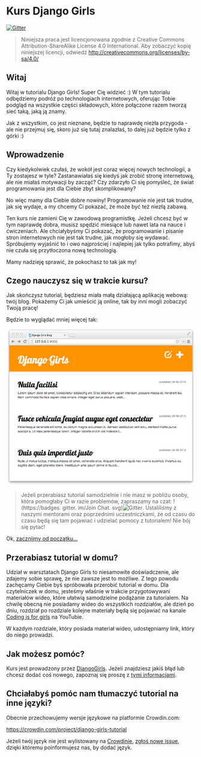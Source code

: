 # Kurs Django Girls

[![Gitter](https://badges.gitter.im/DjangoGirls/tutorial.svg)](https://gitter.im/DjangoGirls/tutorial)

> Niniejsza praca jest licencjonowana zgodnie z Creative Commons Attribution-ShareAlike License 4.0 International. Aby zobaczyć kopię niniejszej licencji, odwiedź http://creativecommons.org/licenses/by-sa/4.0/

## Witaj

Witaj w tutorialu Django Girls! Super Cię widzieć :) W tym tutorialu odbędziemy podróż po technologiach internetowych, oferując Tobie podgląd na wszystkie części składowych, które połączone razem tworzą sieć taką, jaką ją znamy.

Jak z wszystkim, co jest nieznane, będzie to naprawdę niezła przygoda - ale nie przejmuj się, skoro już się tutaj znalazłaś, to dalej już będzie tylko z górki :)

## Wprowadzenie

Czy kiedykolwiek czułaś, że wokół jest coraz więcej nowych technologii, a Ty zostajesz w tyle? Zastanawiałaś się kiedyś jak zrobić stronę internetową, ale nie miałaś motywacji by zacząć? Czy zdarzyło Ci się pomyśleć, że świat programowania jest dla Ciebie zbyt skomplikowany?

No więc mamy dla Ciebie dobre nowiny! Programowanie nie jest tak trudne, jak się wydaje, a my chcemy Ci pokazać, że może być też niezłą zabawą.

Ten kurs nie zamieni Cię w zawodową programistkę. Jeżeli chcesz być w tym naprawdę dobra, musisz spędzić miesiące lub nawet lata na nauce i ćwiczeniach. Ale chciałybyśmy Ci pokazać, że programowanie i pisanie stron internetowych nie jest tak trudne, jak mogłoby się wydawać. Spróbujemy wyjaśnić to i owo najprościej i najlepiej jak tylko potrafimy, abyś nie czuła się przytłoczona nową technologią.

Mamy nadzieję sprawić, że pokochasz to tak jak my!

## Czego nauczysz się w trakcie kursu?

Jak skończysz tutorial, będziesz miała małą działającą aplikację webową: twój blog. Pokażemy Ci jak umieścić ją online, tak by inni mogli zobaczyć Twoją pracę!

Będzie to wyglądać mniej więcej tak:

![Rysunek 0.1](images/application.png)

> Jeżeli przerabiasz tutorial samodzielnie i nie masz w pobliżu osoby, która pomogłaby Ci w razie problemów, zapraszamy na czat: !(https://badges. gitter. im/Join Chat. svg)![Gitter](https://badges.gitter.im/DjangoGirls/tutorial.svg). Ustaliliśmy z naszymi mentorami oraz poprzednimi uczestniczkami, że od czasu do czasu będą się tam pojawiać i udzielać pomocy z tutorialem! Nie bój się pytać!</p> </blockquote> 
> 
> Ok, [zacznijmy od początku...](./how_the_internet_works/README.md)
> 
> ## Przerabiasz tutorial w domu?
> 
> Udział w warsztatach Django Girls to niesamowite doświadczenie, ale zdajemy sobie sprawę, że nie zawsze jest to możliwe. Z tego powodu zachęcamy Ciebie byś spróbowała przerobić tutorial w domu. Dla czytelniczek w domu, jesteśmy właśnie w trakcie przygotowywani materiałów wideo, które ułatwią samodzielne podążanie za tutorialem. Na chwilę obecną nie posiadamy wideo do wszystkich rozdziałów, ale dzień po dniu, rozdział po rozdziale kolejne materiały będą się pojawiać na kanale [Coding is for girls](https://www.youtube.com/channel/UC0hNd2uW8jTR5K3KBzRuG2A/feed) na YouTubie.
> 
> W każdym rozdziale, który posiada materiał wideo, udostępniamy link, który do niego prowadzi.
> 
> ## Jak możesz pomóc?
> 
> Kurs jest prowadzony przez [DjangoGirls](https://djangogirls.org/). Jeżeli znajdziesz jakiś błąd lub chcesz dodać coś nowego, zapoznaj się proszę z [tymi informacjami](https://github.com/DjangoGirls/tutorial/blob/master/README.md).
> 
> ## Chciałabyś pomóc nam tłumaczyć tutorial na inne języki?
> 
> Obecnie przechowujemy wersje językowe na platformie Crowdin.com:
> 
> https://crowdin.com/project/django-girls-tutorial
> 
> Jeżeli twój język nie jest wylistowany na [Crowdinie](https://crowdin.com/), [zgłoś nowe issue](https://github.com/DjangoGirls/tutorial/issues/new), dzięki któremu poinformujesz nas, by dodać język.